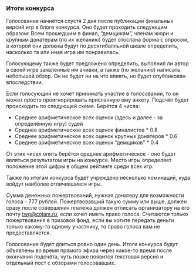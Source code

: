 ### Итоги конкурса

Голосование начнётся спустя 2 дня после публикации финальных версий игр в блоге конкурса. Оно будет проходить следующим образом: Всем прошедшим в финал, “демщикам”, членам жюри и крупным донатерам (по их желанию) будет отослана форма с опросом, в которой они должны будут по десятибалльной шкале определить, насколько та или иная игра им понравилась.

Голосующему также будет предложено определить, выполнил ли автор в своей игре заявленные им ачивки, а также (по желанию) написать небольшой обзор. Он не будет ни на что влиять, но будет опубликован впоследствии.

Если голосующий не хочет принимать участие в голосовании, то он может просто проигнорировать присланную ему анкету.
Подсчёт будет происходить по следующей схеме. Берётся 4 числа:   

* Среднее арифметическое всех оценок (здесь и далее - за определённую игру) судей
* Среднее арифметическое всех оценок финалистов * 0.8
* Среднее арифметическое всех оценок крупных донатеров * 0.6
* Среднее арифметическое всех оценок “демщиков” * 0.4

От этих чисел опять берётся среднее арифметическое - оно будет являться результатом игры на конкурсе. Место игры определяет положение этой цифры в общем рейтинге среди всех игр.

Также по итогам конкурса будет учреждено несколько номинаций, куда войдут наиболее отличившиеся игры.

Сумма денежных пожертвований, нужная донатеру для возможности голоса - 777 рублей. Пожертвовавший такую сумму или выше, должен сразу после совершения платежа должен отписать организатору на его почту twg@cojam.ru, если хочет иметь право голоса. Считаются только пожертвования в призовой фонд, если вы хотите передать деньги только какому-то одному участнику, то право голоса вам не предоставляется.

Голосование будет длиться ровно один день. Итоги конкурса будут объявлены во время прямого эфира через какое-то время после окончания подсчёта, чуть позже появится текстовая версия и отдельный пост с обзорами голосовавших.